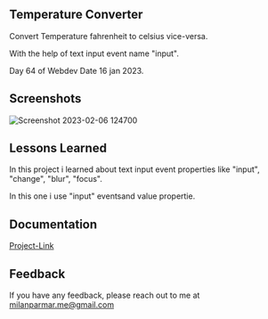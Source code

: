 


## Temperature Converter

 Convert Temperature fahrenheit to celsius vice-versa.
 
 With the help of text input event name "input".
  
  Day 64 of Webdev Date 16 jan 2023.



## Screenshots

![Screenshot 2023-02-06 124700](https://user-images.githubusercontent.com/114464208/216907928-bce01850-e20b-40b9-89d2-ffd0b6e4d78a.png)




## Lessons Learned

 In this project i learned about text input event properties like "input", "change", "blur", "focus".

 In this one i use "input" eventsand value propertie.



## Documentation

[Project-Link](https://celsius-to-fehreinheit-converter.netlify.app)


## Feedback

If you have any feedback, please reach out to me at milanparmar.me@gmail.com

